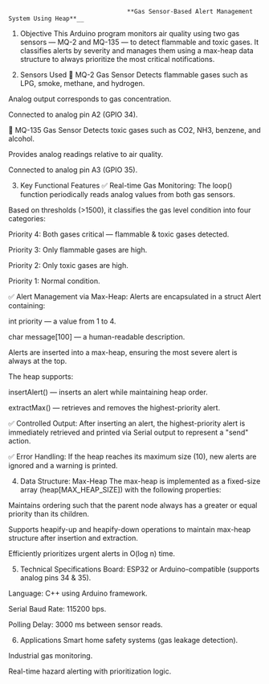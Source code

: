                                      **Gas Sensor-Based Alert Management System Using Heap**__
1. Objective
This Arduino program monitors air quality using two gas sensors — MQ-2 and MQ-135 — to detect flammable and toxic gases. It classifies alerts by severity and manages them using a max-heap data structure to always prioritize the most critical notifications.

2. Sensors Used
🧪 MQ-2 Gas Sensor
Detects flammable gases such as LPG, smoke, methane, and hydrogen.

Analog output corresponds to gas concentration.

Connected to analog pin A2 (GPIO 34).

🧪 MQ-135 Gas Sensor
Detects toxic gases such as CO2, NH3, benzene, and alcohol.

Provides analog readings relative to air quality.

Connected to analog pin A3 (GPIO 35).

3. Key Functional Features
✅ Real-time Gas Monitoring:
The loop() function periodically reads analog values from both gas sensors.

Based on thresholds (>1500), it classifies the gas level condition into four categories:

Priority 4: Both gases critical — flammable & toxic gases detected.

Priority 3: Only flammable gases are high.

Priority 2: Only toxic gases are high.

Priority 1: Normal condition.

✅ Alert Management via Max-Heap:
Alerts are encapsulated in a struct Alert containing:

int priority — a value from 1 to 4.

char message[100] — a human-readable description.

Alerts are inserted into a max-heap, ensuring the most severe alert is always at the top.

The heap supports:

insertAlert() — inserts an alert while maintaining heap order.

extractMax() — retrieves and removes the highest-priority alert.

✅ Controlled Output:
After inserting an alert, the highest-priority alert is immediately retrieved and printed via Serial output to represent a "send" action.

✅ Error Handling:
If the heap reaches its maximum size (10), new alerts are ignored and a warning is printed.

4. Data Structure: Max-Heap
The max-heap is implemented as a fixed-size array (heap[MAX_HEAP_SIZE]) with the following properties:

Maintains ordering such that the parent node always has a greater or equal priority than its children.

Supports heapify-up and heapify-down operations to maintain max-heap structure after insertion and extraction.

Efficiently prioritizes urgent alerts in O(log n) time.

5. Technical Specifications
Board: ESP32 or Arduino-compatible (supports analog pins 34 & 35).

Language: C++ using Arduino framework.

Serial Baud Rate: 115200 bps.

Polling Delay: 3000 ms between sensor reads.

6. Applications
Smart home safety systems (gas leakage detection).

Industrial gas monitoring.

Real-time hazard alerting with prioritization logic.

